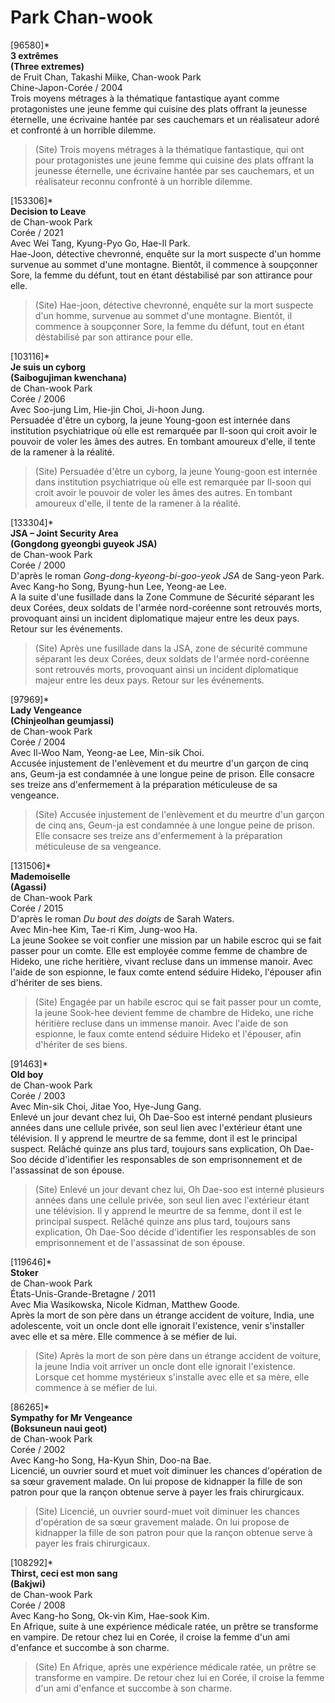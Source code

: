 # Park Chan-wook

[96580]*  
**3 extrêmes**  
**(Three extremes)**  
de Fruit Chan, Takashi Miike, Chan-wook Park  
Chine-Japon-Corée / 2004  
Trois moyens métrages à la thématique fantastique ayant comme protagonistes une jeune femme qui cuisine des plats offrant la jeunesse éternelle, une écrivaine hantée par ses cauchemars et un réalisateur adoré et confronté à un horrible dilemme.

> (Site) Trois moyens métrages à la thématique fantastique, qui ont pour protagonistes une jeune femme qui cuisine des plats offrant la jeunesse éternelle, une écrivaine hantée par ses cauchemars, et un réalisateur reconnu confronté à un horrible dilemme.

[153306]*  
**Decision to Leave**  
de Chan-wook Park  
Corée / 2021  
Avec Wei Tang, Kyung-Pyo Go, Hae-Il Park.  
Hae-Joon, détective chevronné, enquête sur la mort suspecte d'un homme survenue au sommet d'une montagne. Bientôt, il commence à soupçonner Sore, la femme du défunt, tout en étant déstabilisé par son attirance pour elle.

> (Site) Hae-joon, détective chevronné, enquête sur la mort suspecte d'un homme, survenue au sommet d'une montagne. Bientôt, il commence à soupçonner Sore, la femme du défunt, tout en étant déstabilisé par son attirance pour elle.

[103116]*  
**Je suis un cyborg**  
**(Saibogujiman kwenchana)**  
de Chan-wook Park  
Corée / 2006  
Avec Soo-jung Lim, Hie-jin Choi, Ji-hoon Jung.  
Persuadée d'être un cyborg, la jeune Young-goon est internée dans institution psychiatrique où elle est remarquée par Il-soon qui croit avoir le pouvoir de voler les âmes des autres. En tombant amoureux d'elle, il tente de la ramener à la réalité.

> (Site) Persuadée d'être un cyborg, la jeune Young-goon est internée dans institution psychiatrique où elle est remarquée par Il-soon qui croit avoir le pouvoir de voler les âmes des autres. En tombant amoureux d'elle, il tente de la ramener à la réalité.

[133304]*  
**JSA – Joint Security Area**  
**(Gongdong gyeongbi guyeok JSA)**  
de Chan-wook Park  
Corée / 2000  
D'après le roman _Gong-dong-kyeong-bi-goo-yeok JSA_ de Sang-yeon Park.  
Avec Kang-ho Song, Byung-hun Lee, Yeong-ae Lee.  
A la suite d'une fusillade dans la Zone Commune de Sécurité séparant les deux Corées, deux soldats de l'armée nord-coréenne sont retrouvés morts, provoquant ainsi un incident diplomatique majeur entre les deux pays. Retour sur les événements.

> (Site) Après une fusillade dans la JSA, zone de sécurité commune séparant les deux Corées, deux soldats de l'armée nord-coréenne sont retrouvés morts, provoquant ainsi un incident diplomatique majeur entre les deux pays. Retour sur les événements.

[97969]*  
**Lady Vengeance**  
**(Chinjeolhan geumjassi)**  
de Chan-wook Park  
Corée / 2004  
Avec Il-Woo Nam, Yeong-ae Lee, Min-sik Choi.  
Accusée injustement de l'enlèvement et du meurtre d'un garçon de cinq ans, Geum-ja est condamnée à une longue peine de prison. Elle consacre ses treize ans d'enfermement à la préparation méticuleuse de sa vengeance.

> (Site) Accusée injustement de l'enlèvement et du meurtre d'un garçon de cinq ans, Geum-ja est condamnée à une longue peine de prison. Elle consacre ses treize ans d'enfermement à la préparation méticuleuse de sa vengeance.

[131506]*  
**Mademoiselle**  
**(Agassi)**  
de Chan-wook Park  
Corée / 2015  
D'après le roman _Du bout des doigts_ de Sarah Waters.  
Avec Min-hee Kim, Tae-ri Kim, Jung-woo Ha.  
La jeune Sookee se voit confier une mission par un habile escroc qui se fait passer pour un comte. Elle est employée comme femme de chambre de Hideko, une riche heritière, vivant recluse dans un immense manoir. Avec l'aide de son espionne, le faux comte entend séduire Hideko, l'épouser afin d'hériter de ses biens.

> (Site) Engagée par un habile escroc qui se fait passer pour un comte, la jeune Sook-hee devient femme de chambre de Hideko, une riche héritière recluse dans un immense manoir. Avec l'aide de son espionne, le faux comte entend séduire Hideko et l'épouser, afin d'hériter de ses biens.

[91463]*  
**Old boy**  
de Chan-wook Park  
Corée / 2003  
Avec Min-sik Choi, Jitae Yoo, Hye-Jung Gang.  
Enlevé un jour devant chez lui, Oh Dae-Soo est interné pendant plusieurs années dans une cellule privée, son seul lien avec l'extérieur étant une télévision. Il y apprend le meurtre de sa femme, dont il est le principal suspect. Relâché quinze ans plus tard, toujours sans explication, Oh Dae-Soo décide d'identifier les responsables de son emprisonnement et de l'assassinat de son épouse.

> (Site) Enlevé un jour devant chez lui, Oh Dae-soo est interné plusieurs années dans une cellule privée, son seul lien avec l'extérieur étant une télévision. Il y apprend le meurtre de sa femme, dont il est le principal suspect. Relâché quinze ans plus tard, toujours sans explication, Oh Dae-Soo décide d'identifier les responsables de son emprisonnement et de l'assassinat de son épouse.

[119646]*  
**Stoker**  
de Chan-wook Park  
États-Unis-Grande-Bretagne / 2011  
Avec Mia Wasikowska, Nicole Kidman, Matthew Goode.  
Après la mort de son père dans un étrange accident de voiture, India, une adolescente, voit un oncle dont elle ignorait l'existence, venir s'installer avec elle et sa mère. Elle commence à se méfier de lui.

> (Site) Après la mort de son père dans un étrange accident de voiture, la jeune India voit arriver un oncle dont elle ignorait l'existence. Lorsque cet homme mystérieux s'installe avec elle et sa mère, elle commence à se méfier de lui.

[86265]*  
**Sympathy for Mr Vengeance**  
**(Boksuneun naui geot)**  
de Chan-wook Park  
Corée / 2002  
Avec Kang-ho Song, Ha-Kyun Shin, Doo-na Bae.  
Licencié, un ouvrier sourd et muet voit diminuer les chances d'opération de sa sœur gravement malade. On lui propose de kidnapper la fille de son patron pour que la rançon obtenue serve à payer les frais chirurgicaux.

> (Site) Licencié, un ouvrier sourd-muet voit diminuer les chances d'opération de sa sœur gravement malade. On lui propose de kidnapper la fille de son patron pour que la rançon obtenue serve à payer les frais chirurgicaux.

[108292]*  
**Thirst, ceci est mon sang**  
**(Bakjwi)**  
de Chan-wook Park  
Corée / 2008  
Avec Kang-ho Song, Ok-vin Kim, Hae-sook Kim.  
En Afrique, suite à une expérience médicale ratée, un prêtre se transforme en vampire. De retour chez lui en Corée, il croise la femme d'un ami d'enfance et succombe à son charme.

> (Site) En Afrique, après une expérience médicale ratée, un prêtre se transforme en vampire. De retour chez lui en Corée, il croise la femme d'un ami d'enfance et succombe à son charme.

